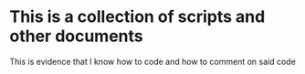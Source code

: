# This is a collection of scripts and other documents
This is evidence that I know how to code and how to comment on said code
